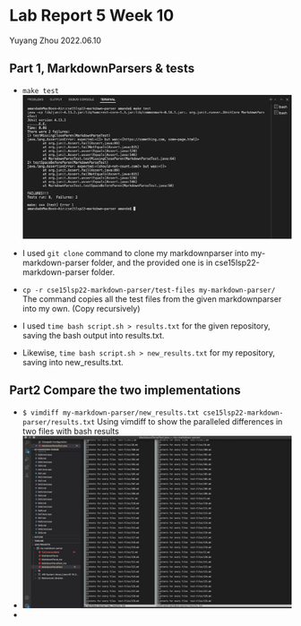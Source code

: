 # Lab Report 5 Week 10
Yuyang Zhou
2022.06.10

## Part 1, MarkdownParsers & tests
* `make test`
![image](0610_markdown.jpeg)

* I used `git clone` command to clone my markdownparser into my-markdown-parser folder, and the provided one is in cse15lsp22-markdown-parser folder. 

* `cp -r cse15lsp22-markdown-parser/test-files my-markdown-parser/` The command copies all the test files from the given markdownparser into my own. (Copy recursively) 
* I used `time bash script.sh > results.txt` for the given repository, saving the bash output into results.txt.
* Likewise, `time bash script.sh > new_results.txt` for my repository, saving into new_results.txt.
## Part2 Compare the two implementations
* `$ vimdiff my-markdown-parser/new_results.txt cse15lsp22-markdown-parser/results.txt` Using vimdiff to show the paralleled differences in two files with bash results
* ![image](0610compare.jpeg)
* 






